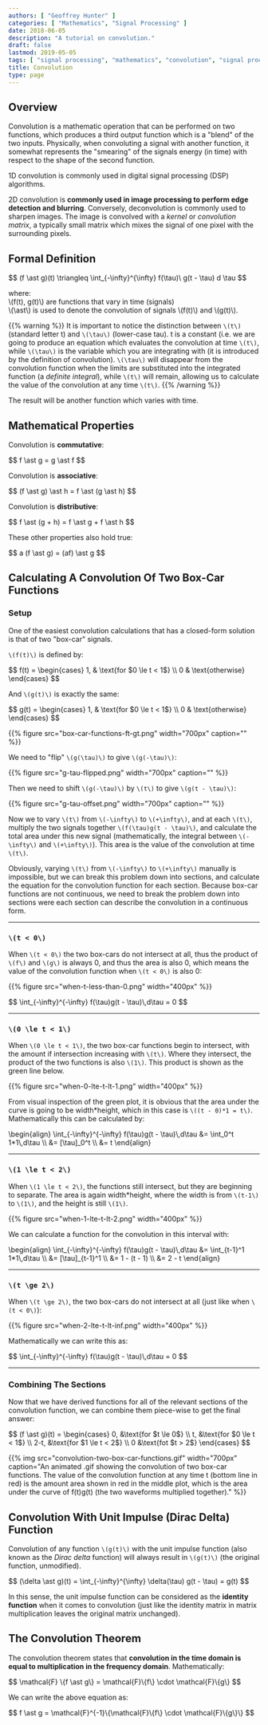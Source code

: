 ```yaml
---
authors: [ "Geoffrey Hunter" ]
categories: [ "Mathematics", "Signal Processing" ]
date: 2018-06-05
description: "A tutorial on convolution."
draft: false
lastmod: 2019-05-05
tags: [ "signal processing", "mathematics", "convolution", "signal processing", "DSPs", "edge detection", "blurring", "sharpening", "theorem" ]
title: Convolution
type: page
---
```


## Overview

Convolution is a mathematic operation that can be performed on two functions, which produces a third output function which is a "blend" of the two inputs. Physically, when convoluting a signal with another function, it somewhat represents the "smearing" of the signals energy (in time) with respect to the shape of the second function.

1D convolution is commonly used in digital signal processing (DSP) algorithms. 

2D convolution is **commonly used in image processing to perform edge detection and blurring**. Conversely, deconvolution is commonly used to sharpen images. The image is convolved with a _kernel_ or _convolution matrix_, a typically small matrix which mixes the signal of one pixel with the surrounding pixels.

## Formal Definition

<p>$$ (f \ast g)(t) \triangleq \int_{-\infty}^{\infty} f(\tau)\ g(t - \tau) d \tau $$</p>

<p class="centered">
  where:<br/>
  \(f(t), g(t)\) are functions that vary in time (signals)<br/>
  \(\ast\) is used to denote the convolution of signals \(f(t)\) and \(g(t)\).
</p>

{{% warning %}}
It is important to notice the distinction between `\(t\)` (standard letter t) and `\(\tau\)` (lower-case tau). t is a constant (i.e. we are going to produce an equation which evaluates the convolution at time `\(t\)`, while `\(\tau\)` is the variable which you are integrating with (it is introduced by the definition of convolution). `\(\tau\)` will disappear from the convolution function when the limits are substituted into the integrated function (a _definite integral_), while `\(t\)` will remain, allowing us to calculate the value of the convolution at any time `\(t\)`.
{{% /warning %}}

The result will be another function which varies with time.

## Mathematical Properties

Convolution is **commutative**:

<p>$$ f \ast g = g \ast f $$</p>

Convolution is **associative**:

<p>$$ (f \ast g) \ast h = f \ast (g \ast h) $$</p>

Convolution is **distributive**:

<p>$$ f \ast (g + h) = f \ast g + f \ast h $$</p>

These other properties also hold true:

<p>$$ a (f \ast g) = (af) \ast g $$</p>

## Calculating A Convolution Of Two Box-Car Functions

### Setup

One of the easiest convolution calculations that has a closed-form solution is that of two "box-car" signals.

`\(f(t)\)` is defined by:

<p>$$ f(t) =
\begin{cases}
1, & \text{for $0 \le t < 1$} \\
0 & \text{otherwise}
\end{cases}
$$</p>

And `\(g(t)\)` is exactly the same:

<p>$$ g(t) =
\begin{cases}
1, & \text{for $0 \le t < 1$} \\
0 & \text{otherwise}
\end{cases}
$$</p>

{{% figure src="box-car-functions-ft-gt.png" width="700px" caption="" %}}

We need to "flip" `\(g(\tau)\)` to give `\(g(-\tau)\)`:

{{% figure src="g-tau-flipped.png" width="700px" caption="" %}}

Then we need to shift `\(g(-\tau)\)` by `\(t\)` to give `\(g(t - \tau)\)`:

{{% figure src="g-tau-offset.png" width="700px" caption="" %}}

Now we to vary `\(t\)` from `\(-\infty\)` to `\(+\infty\)`, and at each `\(t\)`, multiply the two signals together `\(f(\tau)g(t - \tau)\)`, and calculate the total area under this new signal (mathematically, the integral between `\(-\infty\)` and `\(+\infty\)`). This area is the value of the convolution at time `\(t\)`. 

Obviously, varying `\(t\)` from `\(-\infty\)` to `\(+\infty\)` manually is impossible, but we can break this problem down into sections, and calculate the equation for the convolution function for each section. Because box-car functions are not continuous, we need to break the problem down into sections were each section can describe the convolution in a continuous form.

---

### `\(t < 0\)`

When `\(t < 0\)` the two box-cars do not intersect at all, thus the product of `\(f\)` and `\(g\)` is always 0, and thus the area is also 0, which means the value of the convolution function when `\(t < 0\)` is also 0:

{{% figure src="when-t-less-than-0.png" width="400px" %}}

<p>$$
  \int_{-\infty}^{-\infty} f(\tau)g(t - \tau)\,d\tau = 0
$$</p>

---

### `\(0 \le t < 1\)`

When `\(0 \le t < 1\)`, the two box-car functions begin to intersect, with the amount if intersection increasing with `\(t\)`. Where they intersect, the product of the two functions is also `\(1\)`. This product is shown as the green line below.

{{% figure src="when-0-lte-t-lt-1.png" width="400px" %}}

From visual inspection of the green plot, it is obvious that the area under the curve is going to be width*height, which in this case is `\((t - 0)*1 = t\)`. Mathematically this can be calculated by:

<p>\begin{align}
\int_{-\infty}^{-\infty} f(\tau)g(t - \tau)\,d\tau &= \int_0^t 1*1\,d\tau \\
&= [\tau]_0^t \\
&= t
\end{align}</p>

---

### `\(1 \le t < 2\)`

When `\(1 \le t < 2\)`, the functions still intersect, but they are beginning to separate. The area is again width*height, where the width is from `\(t-1\)` to `\(1\)`, and the height is still `\(1\)`.

{{% figure src="when-1-lte-t-lt-2.png" width="400px" %}}

We can calculate a function for the convolution in this interval with:

<p>\begin{align}
\int_{-\infty}^{-\infty} f(\tau)g(t - \tau)\,d\tau &= \int_{t-1}^1 1*1\,d\tau \\
&= [\tau]_{t-1}^1 \\
&= 1 - (t - 1) \\
&= 2 - t
\end{align}</p>

---

### `\(t \ge 2\)`

When `\(t \ge 2\)`, the two box-cars do not intersect at all (just like when `\(t < 0\)`):

{{% figure src="when-2-lte-t-lt-inf.png" width="400px" %}}

Mathematically we can write this as:

<p>$$
\int_{-\infty}^{-\infty} f(\tau)g(t - \tau)\,d\tau = 0
$$</p>

---

### Combining The Sections

Now that we have derived functions for all of the relevant sections of the convolution function, we can combine them piece-wise to get the final answer:

<p>$$
(f \ast g)(t) =
\begin{cases}
0, &\text{for $t \le 0$} \\
t, &\text{for $0 \le t < 1$} \\
2-t, &\text{for $1 \le t < 2$} \\
0 &\text{fot $t > 2$}
\end{cases}
$$</p>

{{% img src="convolution-two-box-car-functions.gif" width="700px" caption="An animated .gif showing the convolution of two box-car functions. The value of the convolution function at any time t (bottom line in red) is the amount area shown in red in the middle plot, which is the area under the curve of f(t)g(t) (the two waveforms multiplied together)." %}}

## Convolution With Unit Impulse (Dirac Delta) Function

Convolution of any function `\(g(t)\)` with the unit impulse function (also known as the _Dirac delta_ function) will always result in `\(g(t)\)` (the original function, unmodified).

<p>$$ (\delta \ast g)(t) = \int_{-\infty}^{\infty} \delta(\tau) g(t - \tau) = g(t) $$</p>

In this sense, the unit impulse function can be considered as the **identity function** when it comes to convolution (just like the identity matrix in matrix multiplication leaves the original matrix unchanged).

## The Convolution Theorem

The convolution theorem states that **convolution in the time domain is equal to multiplication in the frequency domain**. Mathematically:

<p>$$ \mathcal{F} \{f \ast g\} = \mathcal{F}\{f\} \cdot \mathcal{F}\{g\} $$</p>

We can write the above equation as:

<p>$$ f \ast g = \mathcal{F}^{-1}\{\mathcal{F}\{f\} \cdot \mathcal{F}\{g\}\} $$</p>